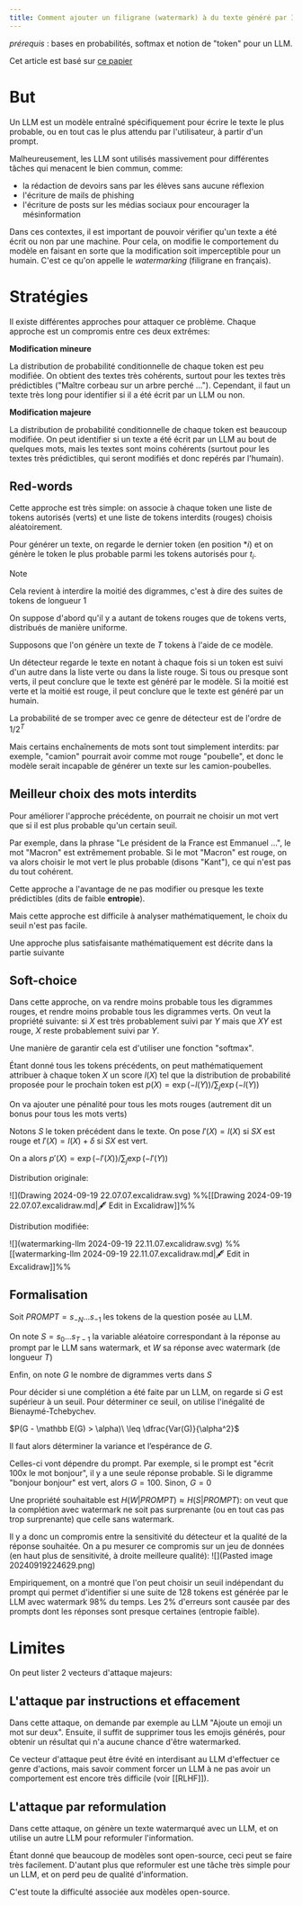 ```yaml
---
title: Comment ajouter un filigrane (watermark) à du texte généré par IA
---
```


*prérequis* : bases en probabilités, softmax et notion de "token" pour un LLM.

Cet article est basé sur [ce papier](https://arxiv.org/pdf/2301.10226#cite.grinbaum_ethical_2022)
# But

Un LLM est un modèle entraîné spécifiquement pour écrire le texte le plus probable, ou en tout cas le plus attendu par l'utilisateur, à partir d'un prompt.

Malheureusement, les LLM sont utilisés massivement pour différentes tâches qui menacent le bien commun, comme:
- la rédaction de devoirs sans par les élèves sans aucune réflexion
- l'écriture de mails de phishing
- l'écriture de posts sur les médias sociaux pour encourager la mésinformation

Dans ces contextes, il est important de pouvoir vérifier qu'un texte a été écrit ou non par une machine. Pour cela, on modifie le comportement du modèle en faisant en sorte que la modification soit imperceptible pour un humain. C'est ce qu'on appelle le *watermarking* (filigrane en français).
# Stratégies

Il existe différentes approches pour attaquer ce problème. Chaque approche est un compromis entre ces deux extrêmes:

**Modification mineure**

La distribution de probabilité conditionnelle de chaque token est peu modifiée. On obtient des textes très cohérents, surtout pour les textes très prédictibles ("Maître corbeau sur un arbre perché ..."). Cependant, il faut un texte très long pour identifier si il a été écrit par un LLM ou non.

**Modification majeure**

La distribution de probabilité conditionnelle de chaque token est beaucoup modifiée. On peut identifier si un texte a été écrit par un LLM au bout de quelques mots, mais les textes sont moins cohérents (surtout pour les textes très prédictibles, qui seront modifiés et donc repérés par l'humain).
## Red-words

Cette approche est très simple: on associe à chaque token une liste de tokens autorisés (verts) et une liste de tokens interdits (rouges) choisis aléatoirement.

Pour générer un texte, on regarde le dernier token (en position *$i$) et on génère le token le plus probable parmi les tokens autorisés pour $t_i$.


> [!NOTE]
> Cela revient à interdire la moitié des digrammes, c'est à dire des suites de tokens de longueur 1


On suppose d'abord qu'il y a autant de tokens rouges que de tokens verts, distribués de manière uniforme.

Supposons que l'on génère un texte de $T$ tokens à l'aide de ce modèle.

Un détecteur regarde le texte en notant à chaque fois si un token est suivi d'un autre dans la liste verte ou dans la liste rouge. Si tous ou presque sont verts, il peut conclure que le texte est généré par le modèle. Si la moitié est verte et la moitié est rouge, il peut conclure que le texte est généré par un humain.

La probabilité de se tromper avec ce genre de détecteur est de l'ordre de $1/2^T$


Mais certains enchaînements de mots sont tout simplement interdits: par exemple, "camion" pourrait avoir comme mot rouge "poubelle", et donc le modèle serait incapable de générer un texte sur les camion-poubelles.


## Meilleur choix des mots interdits

Pour améliorer l'approche précédente, on pourrait ne choisir un mot vert que si il est plus probable qu'un certain seuil.

Par exemple, dans la phrase "Le président de la France est Emmanuel ...", le mot "Macron" est extrêmement probable. Si le mot "Macron" est rouge, on va alors choisir le mot vert le plus probable (disons "Kant"), ce qui n'est pas du tout cohérent.

Cette approche a l'avantage de ne pas modifier ou presque les texte prédictibles (dits de faible **entropie**).

Mais cette approche est difficile à analyser mathématiquement, le choix du seuil n'est pas facile.

Une approche plus satisfaisante mathématiquement est décrite dans la partie suivante

## Soft-choice

Dans cette approche, on va rendre moins probable tous les digrammes rouges, et rendre moins probable tous les digrammes verts. On veut la propriété suivante: si $X$ est très probablement suivi par $Y$ mais que $XY$ est rouge, $X$ reste probablement suivi par $Y$.

Une manière de garantir cela est d'utiliser une fonction "softmax".

Étant donné tous les tokens précédents, on peut mathématiquement attribuer à chaque token $X$ un score $l(X)$ tel que la distribution de probabilité proposée pour le prochain token est $p(X) = \exp(-l(Y))/ \sum_{j}\exp (-l(Y))$

On va ajouter une pénalité pour tous les mots rouges (autrement dit un bonus pour tous les mots verts)

Notons $S$ le token précédent dans le texte. On pose  $l'(X) = l(X)$  si $SX$ est rouge et $l'(X) = l(X)+\delta$ si $SX$ est vert.

On a alors $p'(X) = \exp(-l'(X))/ \sum_{j}\exp (-l'(Y))$

Distribution originale:

![](Drawing 2024-09-19 22.07.07.excalidraw.svg)
%%[[Drawing 2024-09-19 22.07.07.excalidraw.md|🖋 Edit in Excalidraw]]%%

Distribution modifiée:

![](watermarking-llm 2024-09-19 22.11.07.excalidraw.svg)
%%[[watermarking-llm 2024-09-19 22.11.07.excalidraw.md|🖋 Edit in Excalidraw]]%%

## Formalisation


Soit $PROMPT=s_{-N}...s_{-1}$ les tokens de la question posée au LLM.

On note $S=s_{0}...s_{T-1}$ la variable aléatoire correspondant à la réponse au prompt par le LLM sans watermark, et $W$ sa réponse avec watermark (de longueur $T$)

Enfin, on note $G$ le nombre de digrammes verts dans $S$

Pour décider si une complétion a été faite par un LLM, on regarde si $G$ est supérieur à un seuil. Pour déterminer ce seuil, on utilise l'inégalité de Bienaymé-Tchebychev.

$P(G - \mathbb E(G) > \alpha)\ \leq \dfrac{Var(G)}{\alpha^2}$ 

Il faut alors déterminer la variance et l’espérance de $G$.

Celles-ci vont dépendre du prompt. Par exemple, si le prompt est "écrit 100x le mot bonjour", il y a une seule réponse probable. Si le digramme "bonjour bonjour" est vert, alors $G=100$. Sinon, $G=0$

Une propriété souhaitable est $H(W|PROMPT) \approx H(S|PROMPT)$: on veut que la complétion avec watermark ne soit pas surprenante (ou en tout cas pas trop surprenante) que celle sans watermark.

Il y a donc un compromis entre la sensitivité du détecteur et la qualité de la réponse souhaitée. On a pu mesurer ce compromis sur un jeu de données (en haut plus de sensitivité, à droite meilleure qualité):
![](Pasted image 20240919224629.png)

Empiriquement, on a montré que l'on peut choisir un seuil indépendant du prompt qui permet d'identifier si une suite de 128 tokens est générée par le LLM avec watermark 98% du temps. Les 2% d'erreurs sont causée par des prompts dont les réponses sont presque certaines (entropie faible).


# Limites

On peut lister 2 vecteurs d'attaque majeurs:

## L'attaque par instructions et effacement

Dans cette attaque, on demande par exemple au LLM "Ajoute un emoji un mot sur deux". Ensuite, il suffit de supprimer tous les emojis générés, pour obtenir un résultat qui n'a aucune chance d'être watermarked.

Ce vecteur d'attaque peut être évité en interdisant au LLM d'effectuer ce genre d'actions, mais savoir comment forcer un LLM à ne pas avoir un comportement est encore très difficile (voir [[RLHF]]).


## L'attaque par reformulation

Dans cette attaque, on génère un texte watermarqué avec un LLM, et on utilise un autre LLM pour reformuler l'information.

Étant donné que beaucoup de modèles sont open-source, ceci peut se faire très facilement. D'autant plus que reformuler est une tâche très simple pour un LLM, et on perd peu de qualité d'information.

C'est toute la difficulté associée aux modèles open-source.